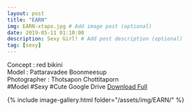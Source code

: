 ```yaml
---
layout: post
title: "EARN"
img: EARN-xtapo.jpg # Add image post (optional)
date: 2019-05-11 01:10:00
description: Sexy Girl! # Add post description (optional)
tag: [sexy]
---
```

Concept : red bikini  
Model : Pattaravadee Boonmeesup  
Photographer : Thotsapon Chottitaporn  
#Model #Sexy #Cute
Google Drive [Download Full](http://gestyy.com/e0GeUB)

{% include image-gallery.html folder="/assets/img/EARN/" %}
